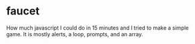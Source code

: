 # faucet
How much javascript I could do in 15 minutes and I tried to make a simple game.
It is mostly alerts, a loop, prompts, and an array.
